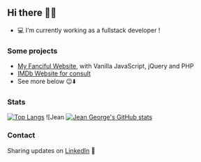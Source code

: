## Hi there 👋😄

- 💻 I’m currently working as a fullstack developer !

### Some projects 
- [My Fanciful Website](http://jeangeorge.tk/), with Vanilla JavaScript, jQuery and PHP
- [IMDb Website for consult](https://ibd-movie-lens-frontend.herokuapp.com/#/filmes)
- See more below 😉⬇️

### Stats
[![Top Langs](https://github-readme-stats.vercel.app/api/top-langs/?username=jeanGeorge&layout=default&theme=dark)](https://github.com/anuraghazra/github-readme-stats) ![Jean 
[![Jean George's GitHub stats](https://github-readme-stats.vercel.app/api?username=jeanGeorge&count_private=true&show_icons=true&theme=dark)](https://github.com/anuraghazra/github-readme-stats)



### Contact
Sharing updates on <a href="https://www.linkedin.com/in/jean-george/">LinkedIn</a> 💼
